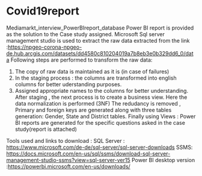 # Covid19report
Mediamarkt_interview_PowerBIreport_database
Power BI report is provided as the solution to the Case study assigned.
Microsoft Sql server management studio is used to extract the raw data extracted from the link :https://npgeo-corona-npgeo-de.hub.arcgis.com/datasets/dd4580c810204019a7b8eb3e0b329dd6_0/data
Following steps are performed to transform the raw data:
1. The copy of raw data is maintained as it is (in case of failures)
2. In the staging process : the columns are transformed into english columns for better uderstanding purposes.
3. Assigned appropriate names to the columns for better understanding.
After staging , the next process is to create a business view.
Here the data normalization is performed (3NF)
The redudancy is removed , Primary and foreign keys are generated along with three tables generation: Gender, State and District tables.
Finally using Views : Power BI reports are generated for the specific questions asked in the case study(report is attached)

Tools used and links to download :
SQL Server : https://www.microsoft.com/de-de/sql-server/sql-server-downloads
SSMS: https://docs.microsoft.com/en-us/sql/ssms/download-sql-server-management-studio-ssms?view=sql-server-ver15
Power BI desktop version :https://powerbi.microsoft.com/en-us/downloads/

